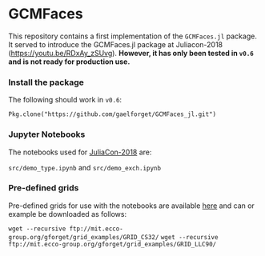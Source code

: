 # GCMFaces

This repository contains a first implementation of the `GCMFaces.jl` package. It served to introduce the GCMFaces.jl package at Juliacon-2018 (https://youtu.be/RDxAy_zSUvg). **However, it has only been tested in `v0.6` and is not ready for production use.**

### Install the package 

The following should work in `v0.6`:

`Pkg.clone("https://github.com/gaelforget/GCMFaces_jl.git")`

### Jupyter Notebooks

The notebooks used for [JuliaCon-2018](http://juliacon.org/2018/) are: 

`src/demo_type.ipynb` and `src/demo_exch.ipynb`


### Pre-defined grids

Pre-defined grids for use with the notebooks are available [here](http://mit.ecco-group.org/opendap/gforget/grid_examples/contents.html) and can or example be downloaded as follows:

`wget --recursive ftp://mit.ecco-group.org/gforget/grid_examples/GRID_CS32/`
`wget --recursive ftp://mit.ecco-group.org/gforget/grid_examples/GRID_LLC90/`






